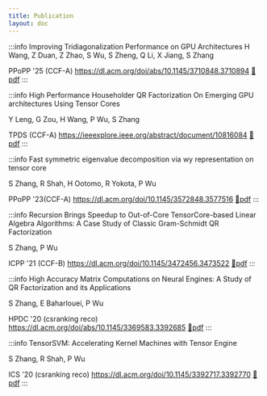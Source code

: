 ```yaml
---
title: Publication
layout: doc
---
```

:::info Improving Tridiagonalization Performance on GPU Architectures
H Wang, Z Duan, Z Zhao, S Wu, S Zheng, Q Li, X Jiang, S Zhang

PPoPP '25 (CCF-A) https://dl.acm.org/doi/abs/10.1145/3710848.3710894  [:page_facing_up:pdf](https://ruinique-alibaba-oss.oss-cn-chengdu.aliyuncs.com/Wang%20%E7%AD%89%20-%202025%20-%20Improving%20Tridiagonalization%20Performance%20on%20GPU%20Architectures.pdf)
:::

:::info High Performance Householder QR Factorization On Emerging GPU architectures Using Tensor Cores

Y Leng, G Zou, H Wang, P Wu, S Zhang

TPDS (CCF-A) https://ieeexplore.ieee.org/abstract/document/10816084 [:page_facing_up:pdf](https://ruinique-alibaba-oss.oss-cn-chengdu.aliyuncs.com/Leng%20%E7%AD%89%20-%202025%20-%20High%20Performance%20Householder%20QR%20Factorization%20on%20Emerging%20GPU%20Architectures%20Using%20Tensor%20Cores.pdf)
:::

:::info Fast symmetric eigenvalue decomposition via wy representation on tensor core

S Zhang, R Shah, H Ootomo, R Yokota, P Wu

PPoPP '23(CCF-A) https://dl.acm.org/doi/10.1145/3572848.3577516 [:page_facing_up:pdf](https://ruinique-alibaba-oss.oss-cn-chengdu.aliyuncs.com/Zhang%20%E7%AD%89%20-%202023%20-%20Fast%20Symmetric%20Eigenvalue%20Decomposition%20via%20WY%20Representation%20on%20Tensor%20Core.pdf)
:::

:::info Recursion Brings Speedup to Out-of-Core TensorCore-based Linear Algebra Algorithms: A Case Study of Classic Gram-Schmidt QR Factorization

S Zhang, P Wu

ICPP '21 (CCF-B) https://dl.acm.org/doi/10.1145/3472456.3473522 [:page_facing_up:pdf](https://ruinique-alibaba-oss.oss-cn-chengdu.aliyuncs.com/Zhang%E5%92%8CWu%20-%202021%20-%20Recursion%20Brings%20Speedup%20to%20Out-of-Core%20TensorCore-based%20Linear%20Algebra%20Algorithms%20A%20Case%20Study%20of.pdf)
:::

:::info High Accuracy Matrix Computations on Neural Engines: A Study of QR Factorization and its Applications <Badge type="tip" text="best paper candidate" />

S Zhang, E Baharlouei, P Wu

HPDC '20 (csranking reco) https://dl.acm.org/doi/abs/10.1145/3369583.3392685 [:page_facing_up:pdf](https://ruinique-alibaba-oss.oss-cn-chengdu.aliyuncs.com/Zhang%20%E7%AD%89%20-%202020%20-%20High%20Accuracy%20Matrix%20Computations%20on%20Neural%20Engines%20A%20Study%20of%20QR%20Factorization%20and%20its%20Application.pdf)
:::

:::info TensorSVM: Accelerating Kernel Machines with Tensor Engine

S Zhang, R Shah, P Wu

ICS '20 (csranking reco) https://dl.acm.org/doi/10.1145/3392717.3392770 [:page_facing_up:pdf](https://ruinique-alibaba-oss.oss-cn-chengdu.aliyuncs.com/Zhang%20%E7%AD%89%20-%202020%20-%20TensorSVM%20accelerating%20kernel%20machines%20with%20tensor%20engine.pdf)
:::